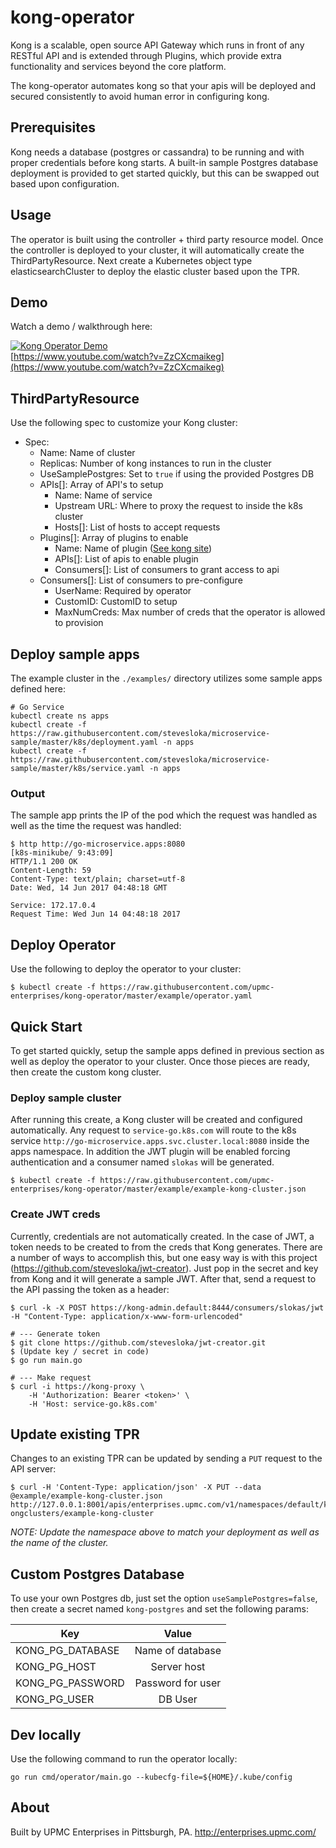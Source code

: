 # kong-operator

Kong is a scalable, open source API Gateway which runs in front of any RESTful API and is extended through Plugins, which provide extra functionality and services beyond the core platform. 

The kong-operator automates kong so that your apis will be deployed and secured consistently to avoid human error in configuring kong. 

## Prerequisites

Kong needs a database (postgres or cassandra) to be running and with proper credentials before kong starts. A built-in sample Postgres database deployment is provided to get started quickly, but this can be swapped out based upon configuration. 

## Usage

The operator is built using the controller + third party resource model. Once the controller is deployed to your cluster, it will automatically create the ThirdPartyResource. Next create a Kubernetes object type elasticsearchCluster to deploy the elastic cluster based upon the TPR.

## Demo

Watch a demo / walkthrough here:

[![Kong Operator Demo](http://img.youtube.com/vi/ZzCXcmaikeg/1.jpg)](http://www.youtube.com/watch?v=ZzCXcmaikeg)<br>
[https://www.youtube.com/watch?v=ZzCXcmaikeg](https://www.youtube.com/watch?v=ZzCXcmaikeg)


## ThirdPartyResource

Use the following spec to customize your Kong cluster:

- Spec:
  - Name: Name of cluster
  - Replicas: Number of kong instances to run in the cluster
  - UseSamplePostgres: Set to `true` if using the provided Postgres DB
  - APIs[]: Array of API's to setup
    - Name: Name of service
    - Upstream URL: Where to proxy the request to inside the k8s cluster
    - Hosts[]: List of hosts to accept requests
  - Plugins[]: Array of plugins to enable
    - Name: Name of plugin ([See kong site](https://getkong.org/plugins/))
    - APIs[]: List of apis to enable plugin
    - Consumers[]: List of consumers to grant access to api
  - Consumers[]: List of consumers to pre-configure
    - UserName: Required by operator
    - CustomID: CustomID to setup
    - MaxNumCreds: Max number of creds that the operator is allowed to provision 


## Deploy sample apps

The example cluster in the `./examples/` directory utilizes some sample apps defined here:

```
# Go Service
kubectl create ns apps
kubectl create -f https://raw.githubusercontent.com/stevesloka/microservice-sample/master/k8s/deployment.yaml -n apps
kubectl create -f https://raw.githubusercontent.com/stevesloka/microservice-sample/master/k8s/service.yaml -n apps
```

### Output
 
The sample app prints the IP of the pod which the request was handled as well as the time the request was handled:

```
$ http http://go-microservice.apps:8080                                                                                   [k8s-minikube/ 9:43:09]
HTTP/1.1 200 OK
Content-Length: 59
Content-Type: text/plain; charset=utf-8
Date: Wed, 14 Jun 2017 04:48:18 GMT

Service: 172.17.0.4 
Request Time: Wed Jun 14 04:48:18 2017
```

## Deploy Operator

Use the following to deploy the operator to your cluster:

```
$ kubectl create -f https://raw.githubusercontent.com/upmc-enterprises/kong-operator/master/example/operator.yaml
```

## Quick Start

To get started quickly, setup the sample apps defined in previous section as well as deploy the operator to your cluster. Once those pieces are ready, then create the custom kong cluster.

### Deploy sample cluster

After running this create, a Kong cluster will be created and configured automatically. Any request to `service-go.k8s.com` will route to the k8s service `http://go-microservice.apps.svc.cluster.local:8080` inside the apps namespace. In addition the JWT plugin will be enabled forcing authentication and a consumer named `slokas` will be generated. 

```
$ kubectl create -f https://raw.githubusercontent.com/upmc-enterprises/kong-operator/master/example/example-kong-cluster.json
```

### Create JWT creds

Currently, credentials are not automatically created. In the case of JWT, a token needs to be created to from the creds that Kong generates. There are a number of ways to accomplish this, but one easy way is with this project (https://github.com/stevesloka/jwt-creator). Just pop in the secret and key from Kong and it will generate a sample JWT. After that, send a request to the API passing the token as a header:

```
$ curl -k -X POST https://kong-admin.default:8444/consumers/slokas/jwt -H "Content-Type: application/x-www-form-urlencoded"

# --- Generate token
$ git clone https://github.com/stevesloka/jwt-creator.git
$ (Update key / secret in code)
$ go run main.go

# --- Make request
$ curl -i https://kong-proxy \
    -H 'Authorization: Bearer <token>' \
    -H 'Host: service-go.k8s.com'
```

###

## Update existing TPR

Changes to an existing TPR can be updated by sending a `PUT` request to the API server:

```
$ curl -H 'Content-Type: application/json' -X PUT --data @example/example-kong-cluster.json http://127.0.0.1:8001/apis/enterprises.upmc.com/v1/namespaces/default/k
ongclusters/example-kong-cluster
```

_NOTE: Update the namespace above to match your deployment as well as the name of the cluster._

## Custom Postgres Database

To use your own Postgres db, just set the option `useSamplePostgres=false`, then create a secret named `kong-postgres` and set the following params:

| Key               | Value             | 
| ----------------- |:-----------------:| 
| KONG_PG_DATABASE  | Name of database  | 
| KONG_PG_HOST      | Server host       | 
| KONG_PG_PASSWORD  | Password for user | 
| KONG_PG_USER      | DB User           | 

## Dev locally

Use the following command to run the operator locally:
```
go run cmd/operator/main.go --kubecfg-file=${HOME}/.kube/config
```

## About

Built by UPMC Enterprises in Pittsburgh, PA. http://enterprises.upmc.com/